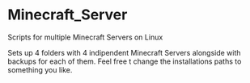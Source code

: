 # Minecraft_Server
Scripts for multiple Minecraft Servers on Linux

Sets up 4 folders with 4 indipendent Minecraft Servers alongside with backups for each of them. 
Feel free t change the installations paths to something you like. 
